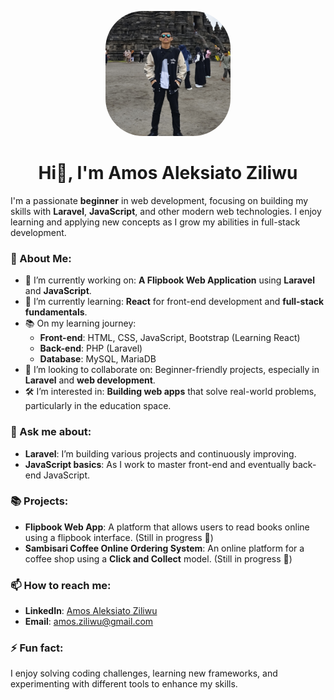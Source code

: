 <p align="center">
  <img src="profile.jpg" alt="Amos Aleksiato Ziliwu" width="200" height="200" style="border-radius: 30%;"/>
</p>

<h1 align="center">Hi👋, I'm Amos Aleksiato Ziliwu</h1>

I'm a passionate **beginner** in web development, focusing on building my skills with **Laravel**, **JavaScript**, and other modern web technologies. I enjoy learning and applying new concepts as I grow my abilities in full-stack development.

### 🌟 About Me:
- 🔭 I’m currently working on: **A Flipbook Web Application** using **Laravel** and **JavaScript**.
- 🌱 I’m currently learning: **React** for front-end development and **full-stack fundamentals**.
- 📚 On my learning journey: 
  - **Front-end**: HTML, CSS, JavaScript, Bootstrap (Learning React)
  - **Back-end**: PHP (Laravel)
  - **Database**: MySQL, MariaDB
- 👯 I’m looking to collaborate on: Beginner-friendly projects, especially in **Laravel** and **web development**.
- 🛠️ I’m interested in: **Building web apps** that solve real-world problems, particularly in the education space.
  
### 💬 Ask me about:
- **Laravel**: I’m building various projects and continuously improving.
- **JavaScript basics**: As I work to master front-end and eventually back-end JavaScript.

### 📚 Projects:
- **Flipbook Web App**: A platform that allows users to read books online using a flipbook interface. (Still in progress 🚧)
- **Sambisari Coffee Online Ordering System**: An online platform for a coffee shop using a **Click and Collect** model. (Still in progress 🚧)

### 📫 How to reach me:
- **LinkedIn**: [Amos Aleksiato Ziliwu](https://www.linkedin.com/in/amos-aleksiato-ziliwu-028840293/)
- **Email**: amos.ziliwu@gmail.com

### ⚡ Fun fact:
I enjoy solving coding challenges, learning new frameworks, and experimenting with different tools to enhance my skills.
